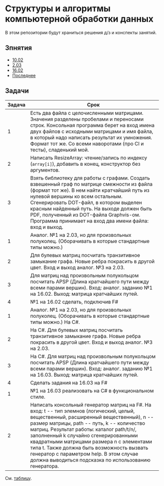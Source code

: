 # Структуры и алгоритмы компьютерной обработки данных

В этом репозитории будут хранитьcя решения д/з и конспекты занятий.

## Зпнятия

- [10.02](./docs/why_are_we_suckers.md)
- [2.03](./docs/02032020.md)
- [16.02](./docs/16032020.md)
- [Последнее](https://drive.google.com/file/d/1SebdzvDBy_nCRp-3VAJ7zSVlDtULObE5/view)

## Задачи
|Задача|Срок|
|---|---|
|1|Есть два файла с целочисленными матрицами. Значения разделены пробелами и переносами строк. Консольная программа берет на вход имена двух файлов с исходными матрицами и имя файла, в который надо написать результат их умножения. Формат тот же. Со всеми наворотами (про CI и тесты), сладенький мой.|2.03|
|2|Написать ResizeArray: чтение/запись по индексу (```array[i]```), добавить в конец, конструктор без аргументов.|2.03|
|3|Взять библиотеку для работы с графами. Создать взвешенный граф по матрице смежности из файла (формат тот же). В нем найти кратчайший путь из нулевой вершины ко всем остальным. Сгенерировать DOT-файл, в котором выделен красным найденный путь. На выходе должен быть PDF, полученный из DOT-файла Graphvis-ом. Программа принимает на вход два имени файла: вход и выход.|2.03|
|1|Аналог. №1 на 2.03, но для произвольных полуколец. (Оборачивать в которые стандартные типы можно.)|16.02|
|2|Для булевых матриц посчитать транзитивное замыкание графа. Новые ребра покрасить в другой цвет. Вход и выход аналог. №3 на 2.03.|16.02|
|3|Для матриц над произвольным полукольцом посчитать APSP (Длина кратчайшего пути между всеми парами вершин). Вход: аналог. заданию №1 на 16.02. Выход: матрица кратчайших путей.|16.02|
|4|№1 на 16.02 сделать, подключив F#|16.02|
|1|Аналог. №1 на 2.03, но для произвольных полуколец. (Оборачивать в которые стандартные типы можно.) На C#.|16.03|
|2|На C#. Для булевых матриц посчитать транзитивное замыкание графа. Новые ребра покрасить в другой цвет. Вход и выход аналог. №3 на 2.03.|16.03|
|3|На C#. Для матриц над произвольным полукольцом посчитать APSP (Длина кратчайшего пути между всеми парами вершин). Вход: аналог. заданию №1 на 16.03. Выход: матрица кратчайших путей.|16.03|
|4|Сделать задания на 16.03 на F#|16.03|
|1|№1 на 16.03 реализовать на C# в функциональном стиле.|23.03|
|2|Написать консольный генератор матриц на F#. На вход: t -- тип элемнов (логический, целый, вещественный, расширенный вещественный), n -- размер матрицы, path -- путь, k -- количество матриц. Результат работы: каталог path/t/n/, заполненный k случайно сгенерированными квадратными матрицами размера n с элементами типа t. Также должна быть возможность вызвать генератор с параметром help. В этом случае должна выводиться подсказка по использованию генератора.|23.03|

См. [таблицу](https://docs.google.com/spreadsheets/d/1GupFdQg8OdmsLda2sdhimuNaqSS7_ItOVNzIe4O9io8/edit#gid=0).